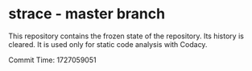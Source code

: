 # strace - master branch

This repository contains the frozen state of the repository.
Its history is cleared. It is used only for static code
analysis with Codacy.

Commit Time: 1727059051